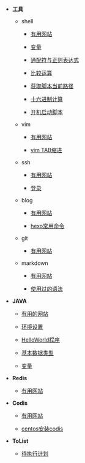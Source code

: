

* **工具**

  * shell
  
    * [有用网站](/docs/shell/website.md)
    
    * [变量](/docs/shell/variable.md)
 
    * [通配符与正则表达式](/docs/shell/regx.md)
 
    * [比较运算](/docs/shell/cmp.md)

    * [获取脚本当前路径](/docs/shell/getScriptPath.md)

    * [十六进制计算](/docs/shell/hex-cal.md)
    
    * [开机启动脚本](/docs/shell/autostart.md)
    
  * vim
	
    * [有用网站](/docs/vim/website.md)
    
    * [vim TAB缩进](/docs/vim/vimtab.md)

  * ssh
  
    * [有用网站](/docs/ssh/website.md)   
    
    * [登录](/docs/ssh/login.md)

  * blog
    
    * [有用网站](/docs/blog/website.md)
 
    * [hexo常用命令](/docs/blog/hexo-cmd.md)
	
  * git

    * [有用网站](/docs/git/website.md)

  * markdown
  
    * [有用网站](/docs/markdown/website.md)
	
	* [使用过的语法](/docs/markdown/usedsyntax.md)
	
* **JAVA**
  
  * [有用的网站](/docs/java/website.md)
  
  * [环境设置](/docs/java/setenv.md)
  
  * [HelloWorld程序](/docs/java/helloworld.md)
  
  * [基本数据类型](/docs/java/datatype.md)
  
  * [变量](/docs/java/variable.md)
 
* **Redis**
 
   * [有用网站](/docs/redis/website.md)
    	
* **Codis**
 
   * [有用网站](/docs/codis/website.md)
   
   * [centos安装codis](/docs/codis/install.md)
   
* **ToList**

   * [待执行计划](/docs/todolist/todolist.md)
   
